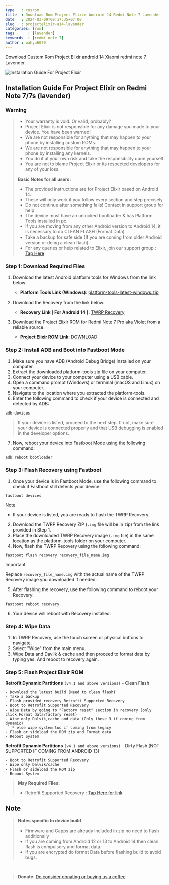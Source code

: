 ```yaml
---
type   : cusrom
title  : Download Rom Project Elixir Android 14 Redmi Note 7 Lavender
date   : 2024-03-09T09:17:35+07:00
slug   : projectelixir-a14-lavender
categories: [rom]
tags      : [lavender]
keywords  : [redmi note 7]
author : wahyu6070
---
```


Download Custom Rom Project Elixir android 14 Xiaomi redmi note 7 Lavender.


![Installation Guide For Project Elixir](https://i.imgur.com/42LxtAl.png)

## Installation Guide For Project Elixir on Redmi Note 7/7s (lavender)

### Warning
> * Your warranty is void. Or valid, probably?
> * Project Elixir is not responsible for any damage you made to your device. You have been warned!
> * We are not responsible for anything that may happen to your phone by installing custom ROMs.
> * We are not responsible for anything that may happen to your phone by installing any kernels.
> * You do it at your own risk and take the responsibility upon yourself
> * You are not to blame Project Elixir or its respected developers for any of your loss.
>
> **Basic Notes for all users:**
> * The provided instructions are for Project Elixir based on Android 14.
> * These will only work if you follow every section and step precisely
> * Do not continue after something fails! Contact in support group for help
> * The device must have an unlocked bootloader & has Platform Tools installed in pc.
> * If you are moving from any other Android version to Android 14, it is necessary to do CLEAN FLASH (Format Data)
> * Take a backup for safe side (If you are coming from older Android version or doing a clean flash)
> * For any queries or help related to Elixir, join our support group : [Tap Here](https://telegram.me/Elixir_Discussion)

### Step 1: Download Required Files
1. Download the latest Android platform tools for Windows from the link below:
   - **Platform Tools Link (Windows)**: [platform-tools-latest-windows.zip](https://dl.google.com/android/repository/platform-tools-latest-windows.zip)

2. Download the Recovery from the link below:
   - **Recovery Link [ For Android 14 ]:** [TWRP Recovery](https://projectelixiros.com/device/lavender)

3. Download the Project Elixir ROM for Redmi Note 7 Pro aka Violet from a reliable source.
   - **Project Elixir ROM Link**: [DOWNLOAD](https://projectelixiros.com/device/lavender)

### Step 2: Install ADB and Boot into Fastboot Mode
1. Make sure you have ADB (Android Debug Bridge) installed on your computer.
2. Extract the downloaded platform-tools zip file on your computer.
3. Connect your device to your computer using a USB cable.
4. Open a command prompt (Windows) or terminal (macOS and Linux) on your computer.
5. Navigate to the location where you extracted the platform-tools.
6. Enter the following command to check if your device is connected and detected by ADB:
```
adb devices
```

> If your device is listed, proceed to the next step. If not, make sure your device is connected properly and that USB debugging is enabled in the developer options.
7. Now, reboot your device into Fastboot Mode using the following command:
```
adb reboot bootloader
```

### Step 3: Flash Recovery using Fastboot
1. Once your device is in Fastboot Mode, use the following command to check if Fastboot still detects your device:
```
fastboot devices
```
> [!Note]
> - If your device is listed, you are ready to flash the TWRP Recovery.
2. Download the TWRP Recovery ZIP (`.img` file will be in zip) from the link provided in Step 1.
3. Place the downloaded TWRP Recovery image (`.img` file) in the same location as the platform-tools folder on your computer.
4. Now, flash the TWRP Recovery using the following command:
```
fastboot flash recovery recovery_file_name.img
```
> [!Important]
> Replace `recovery_file_name.img` with the actual name of the TWRP Recovery image you downloaded if needed.
5. After flashing the recovery, use the following command to reboot your Recovery:
```
fastboot reboot recovery
```
6. Your device will reboot with Recovery installed.

### Step 4: Wipe Data
1. In TWRP Recovery, use the touch screen or physical buttons to navigate.
2. Select "Wipe" from the main menu.
3. Wipe Data and Davlik & cache and then proceed to format data by typing yes. And reboot to recovery again.

### Step 5: Flash Project Elixir ROM

**Retrofit Dynamic Partitions** `(v4.1 and above versions)` - Clean Flash
```
- Download the latest build (Need to clean flash)
- Take a backup
- Flash provided recovery Retrofit Supported Recovery
- Boot to Retrofit Supported Recovery
- Wipe Data by going to "Factory reset" section in recovery (only click Format data/factory reset)
﻿﻿- Wipe only Dalvik,cache and data (Only these 3 if coming from dynamic)
   * else wipe system too if coming from legacy
﻿﻿- Flash or sideload the ROM zip and Format data
- Reboot System
```

**Retrofit Dynamic Partitions** `(v4.1 and above versions)` - Dirty Flash (NOT SUPPORTED IF COMING FROM ANDROID 13)
```
- Boot to Retrofit Supported Recovery
- Wipe only Dalvik/cache
- Flash or sideload the ROM zip
- Reboot System
```


> **May Required Files:**
> * Retrofit Supported Recovery : [Tap Here for link](https://projectelixiros.com/device/lavender)


## Note
> **Notes specific to device build**
> * Firmware and Gapps are already included in zip no need to flash additionally
> * If you are coming from Android 12 or 13 to Android 14 then clean flash is compulsory and format data.
> * If you are encrypted do format Data before flashing build to avoid bugs.

<br>


> **Donate**: [Do consider donating or buying us a coffee](https://projectelixiros.com/donate)

